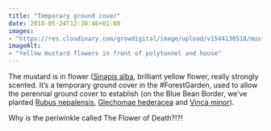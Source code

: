 ```yaml
---
title: "Temporary ground cover"
date: 2018-05-24T12:30:46+01:00
images: 
- "https://res.cloudinary.com/growdigital/image/upload/v1544130518/mustard-28428275198.jpg"
imageAlt: 
- "Yellow mustard flowers in front of polytunnel and house"
---
```


The mustard is in flower ([Sinapis alba](https://www.pfaf.org/user/plant.aspx?LatinName=Sinapis+alba), brilliant yellow flower, really strongly scented. It’s a temporary ground cover in the #ForestGarden, used to allow the perennial ground cover to establish (on the Blue Bean Border, we’ve planted [Rubus nepalensis](https://www.pfaf.org/user/plant.aspx?latinname=rubus+nepalensis), [Glechomae hederacea](https://www.pfaf.org/user/Plant.aspx?LatinName=Glechoma+hederacea) and [Vinca minor](https://www.pfaf.org/user/plant.aspx?latinname=Vinca+minor)).

Why _is_ the periwinkle called The Flower of Death?!?!
